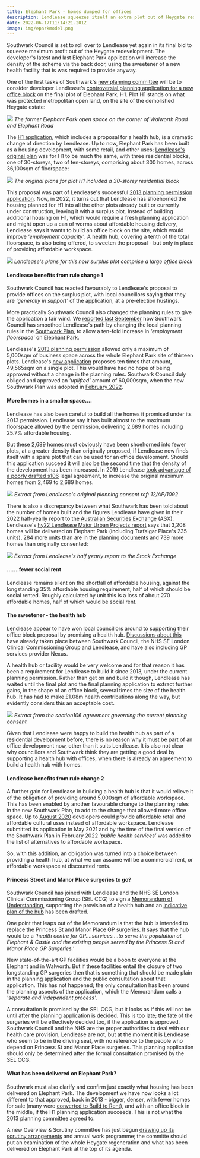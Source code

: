 ```yaml
---
title: Elephant Park - homes dumped for offices
description: Lendlease squeezes itself an extra plot out of Heygate redevelopment
date: 2022-06-17T11:14:21.201Z
image: img/eparkmodel.png
---
```

Southwark Council is set to roll over to Lendlease yet again in its final bid to squeeze maximum profit out of the Heygate redevelopment. The developer's latest and last Elephant Park application will increase the density of the scheme via the back door, using the sweetener of a new health facility that is was required to provide anyway.

One of the first tasks of Southwark's [new planning committee](https://moderngov.southwark.gov.uk/mgCommitteeMailingList.aspx?ID=119) will be to consider developer Lendlease's [controversial planning application for a new office block](https://www.southwarknews.co.uk/news/lendlease-applies-for-office-block-and-zero-housing-in-next-stage-of-regeneration/) on the final plot of Elephant Park, H1.  Plot H1 stands on what was protected metropolitan open land, on the site of the demolished Heygate estate:

![](https://35percent.org/img/elephant-rd.jpg)
*The former Elephant Park open space on the corner of Walworth Road and Elephant Road*

The [H1 application](https://planning.southwark.gov.uk/online-applications/simpleSearchResults.do?action=firstPage), which includes a proposal for a health hub, is a dramatic change of direction by Lendlease.  Up to now, Elephant Park has been built as a housing development, with some retail, and other uses; [Lendlease's original plan](https://planning.southwark.gov.uk/online-applications/applicationDetails.do?activeTab=documents&keyVal=ZZZV1JKBWR520) was for H1 to be much the same, with three residential blocks, one of 30-storeys, two of ten-storeys, comprising about 300 homes, across 36,100sqm of floorspace:

![](https://35percent.org/img/mp5h1.png)
*The original plans for plot H1 included a 30-storey residential block*

This proposal was part of Lendlease's successful [2013 planning permission application](https://planning.southwark.gov.uk/online-applications/applicationDetails.do?keyVal=ZZZV1JKBWR520&activeTab=summary).  Now, in 2022, it turns out that Lendlease has shoehorned the housing planned for H1 into all the other plots already built or currently under construction, leaving it with a surplus plot. Instead of building additional housing on H1, which would require a fresh planning application and might open up a can of worms about affordable housing delivery, Lendlease says it wants to build an office block on the site, which would improve *'employment capacity'*.  A health hub, covering a tenth of the total floorspace, is also being offered, to sweeten the proposal - but only in place of providing affordable workspace.

![](https://35percent.org/img/h1offices.png)
*Lendlease's plans for this now surplus plot comprise a large office block* 

#### Lendlease benefits from rule change 1

Southwark Council has reacted favourably to Lendlease's proposal to provide offices on the surplus plot, with local councillors saying that they are *'generally in support'* of the application, at a pre-election hustings.

More practically Southwark Council also changed the planning rules to give the application a fair wind.  We [reported last September](https://www.35percent.org/posts/2021-09-12-lendleases-final-plot-for-elephant-park-offices-not-homes/) how Southwark Council has smoothed Lendlease's path by changing the local planning rules in the [Southwark Plan](https://www.southwark.gov.uk/planning-and-building-control/planning-policy-and-transport-policy/new-southwark-plan), to allow a ten-fold increase in *'employment floorspace'* on Elephant Park.

Lendlease's [2013 planning permission](https://planning.southwark.gov.uk/online-applications/applicationDetails.do?keyVal=ZZZV1JKBWR520&activeTab=summary) allowed only a maximum of 5,000sqm of business space across the whole Elephant Park site of thirteen plots.  Lendlease's [new application](https://planning.southwark.gov.uk/online-applications/simpleSearchResults.do?action=firstPage) proposes ten times that amount, 49,565sqm on a single plot.  This would have had no hope of being approved without a change in the planning rules.  Southwark Council duly obliged and approved an *'uplifted'* amount of 60,000sqm, when the new Southwark Plan was adopted in [February 2022](https://www.southwark.gov.uk/planning-and-building-control/planning-policy-and-transport-policy/new-southwark-plan).

#### More homes in a smaller space....

Lendlease has also been careful to build all the homes it promised under its 2013 permission.  Lendlease say it has built almost to the maximum floorspace allowed by the permission, delivering 2,689 homes including 25.7% affordable housing.

But these 2,689 homes must obviously have been shoehorned into fewer plots, at a greater density than originally proposed, if Lendlease now finds itself with a spare plot that can be used for an office development.  Should this application succeed it will also be the second time that the density of the development has been increased.  In 2019 Lendlease [took advantage of a poorly drafted s106](https://www.35percent.org/posts/2019-08-05-elephant-park-final-phase-affordable-housing/) legal agreement, to increase the original maximum homes from 2,469 to 2,689 homes.

![](https://35percent.org/img/12AP1092extracts.png)
*Extract from Lendlease's original planning consent ref: 12/AP/1092*

There is also a discrepancy between what Southwark has been told about the number of homes built and the figures Lendlease have given in their 2022 half-yearly report to the [Australian Securities Exchange](https://www.lendlease.com/au/investor-centre/announcements/) (ASX).  Lendlease's [hy22 Lendlease Major Urban Projects report](https://www.lendlease.com/-/media/llcom/investor-relations/asx-announcements/2022/lendlease-hy22-major-urban-projects.pdf) says that 3,208 homes will be delivered on Elephant Park (including Trafalgar Place's 235 units), 284 more units than are in the [planning documents](https://planning.southwark.gov.uk/online-applications/files/3087518D1F1E382D8EC9CBF0F7834E63/pdf/21_AP_1819-PLANNING_STATEMENT-1145922.pdf) and 739 more homes than originally consented:

![](https://35percent.org/img/urbanreport.png)
*Extract from Lendlease's half yearly report to the Stock Exchange*

#### .......fewer social rent

Lendlease remains silent on the shortfall of affordable housing, against the longstanding 35% affordable housing requirement, half of which should be social rented.  Roughly calculated by unit this is a loss of about 270 affordable homes, half of which would be social rent.

#### The sweetener - the health hub

Lendlease appear to have won local councillors around to supporting their office block proposal by promising a health hub.  [Discussions about this](https://planning.southwark.gov.uk/online-applications/files/3E107DB92E1C2C8D981676CADEFBDA2E/pdf/21_AP_1819-LETTER_FROM_LENDLEASE_ON_HEALTH_HUB_USE-3485797.pdf) have already taken place between Southwark Council, the NHS SE London Clinical Commissioning Group and Lendlease, and have also including GP services provider Nexus.

A health hub or facility would be very welcome and for that reason it has been a requirement for Lendlease to build it since 2013, under the current planning permission. Rather than get on and build it though, Lendlease has waited until the final plot and the final planning application to extract further gains, in the shape of an office block, several times the size of the health hub.  It has had to make £1.08m health contributions along the way, but evidently considers this an acceptable cost.

![](https://35percent.org/img/healthfaciility.png)
*Extract from the section106 agreement governing the current planning consent*

Given that Lendlease were happy to build the health hub as part of a residential development before, there is no reason why it must be part of an office development now, other than it suits Lendlease.  It is also not clear why councillors and Southwark think they are getting a good deal by supporting a health hub with offices, when there is already an agreement to build a health hub with homes. 

#### Lendlease benefits from rule change 2

A further gain for Lendlease in building a health hub is that it would relieve it of the obligation of providing around 5,000sqm of affordable workspace.  This has been enabled by another favourable change to the planning rules in the new Southwark Plan, to add to the change that allowed more office space.  Up to [August 2020](https://www.southwark.gov.uk/assets/attach/19869/EIP27B-Proposed-Changes-to-the-submitted-NSP-2020-Track-Changes-version-.pdf) developers could provide affordable retail and affordable cultural uses instead of affordable workspace.  Lendlease submitted its application in May 2021 and by the time of the final version of the Southwark Plan in February 2022 *'public health services'* was added to the list of alternatives to affordable workspace.

So, with this addition, an obligation was turned into a choice between providing a health hub, at what we can assume will be a commercial rent, or affordable workspace at discounted rents.  

#### Princess Street and Manor Place surgeries to go?

Southwark Council has joined with Lendlease and the NHS SE London Clinical Commissioning Group (SEL CCG) to sign a [Memorandum of Understanding](https://planning.southwark.gov.uk/online-applications/files/3E107DB92E1C2C8D981676CADEFBDA2E/pdf/21_AP_1819-LETTER_FROM_LENDLEASE_ON_HEALTH_HUB_USE-3485797.pdf), supporting the provision of a health hub and an [indicative plan of the hub](https://planning.southwark.gov.uk/online-applications/files/A24210053190B15B0DA22B657CF282E3/pdf/21_AP_1819-PLOT_H1_HEALTH_HUB_TEST_FITS__INDICATIVE_-3443704.pdf) has been drafted.

One point that leaps out of the Memorandum is that the hub is intended to replace the Princess St and Manor Place GP surgeries.  It says that the hub would be a *'health centre for GP....services....to serve the population at Elephant & Castle and the existing people served by the Princess St and Manor Place GP Surgeries.'*

New state-of-the-art GP facilities would be a boon to everyone at the Elephant and in Walworth.  But if these facilities entail the closure of two longstanding GP surgeries then that is something that should be made plain in the planning application and the public consultation about that application.  This has not happened; the only consultation has been around the planning aspects of the application, which the Memorandum calls a *'separate and independent process'*.

A consultation is promised by the SEL CCG, but it looks as if this will not be until after the planning application is decided.  This is too late; the fate of the surgeries will be effectively decided too, if the application is approved.  Southwark Council and the NHS are the proper authorities to deal with our health care provision, Lendlease are not, but at the moment it is Lendlease who seem to be in the driving seat, with no reference to the people who depend on Princess St and Manor Place surgeries.  This planning application should only be determined after the formal consultation promised by the SEL CCG. 

#### What has been delivered on Elephant Park?

Southwark must also clarify and confirm just exactly what housing has been delivered on Elephant Park.  The development we have now looks a lot different to that approved, back in 2013 - bigger, denser, with fewer homes for sale (many were [converted to Build to Rent](https://btrnews.co.uk/elephant-park-build-to-rent-homes-near-completion/#:~:text=Elephant%20Park%20Build%20to%20Rent%20scheme.,Elephant%20Park%20early%20in%202021.)), and with an office block in the middle, if the H1 planning application succeeds.  This is not what the 2013 planning committee agreed to.

A new Overview & Scrutiny committee has just begun [drawing up its scrutiny arrangements](https://moderngov.southwark.gov.uk/ieListDocuments.aspx?CId=308&MId=7383&Ver=4) and annual work programme; the committe should put an examination of the whole Heygate regeneration and what has been delivered on Elephant Park at the top of its agenda.
